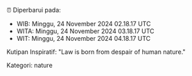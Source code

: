 ⏰ Diperbarui pada:
- WIB: Minggu, 24 November 2024 02.18.17 UTC
- WITA: Minggu, 24 November 2024 03.18.17 UTC
- WIT: Minggu, 24 November 2024 04.18.17 UTC

Kutipan Inspiratif:
"Law is born from despair of human nature."


Kategori: nature

